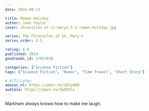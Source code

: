 ```yaml
---
date: 2016-09-13

title: Roman Holiday
author: Jodi Taylor
cover: chronicles-of-st-marys-3.5-roman-holiday.jpg

series: The Chronicles of St. Mary's
series_order: 3.5

rating: 4.0
published: 2014
goodreads_id: 27857650

categories: ["Science Fiction"]
tags: ["Science Fiction", "Humor", "Time Travel", "Short Story"]

# Affiliates
amazon_nl: https://amzn.to/3DtymDN
audible: https://amzn.to/3wXOYCv
---
```


Markham always knows how to make me laugh.
